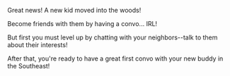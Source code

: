 Great news! A new kid moved into the woods!

Become friends with them by having a convo... IRL!

But first you must level up by chatting with your neighbors--talk to them about their interests!

After that, you're ready to have a great first convo with your new buddy in the Southeast!